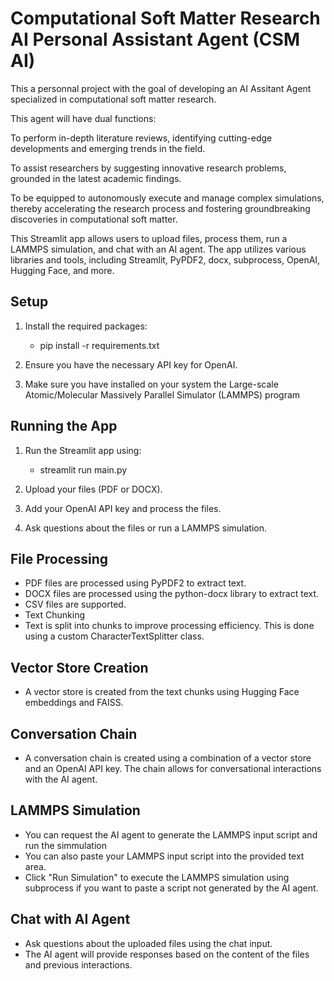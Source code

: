# Computational Soft Matter Research AI Personal Assistant Agent (CSM AI)

This a personnal project with the goal of developing an AI Assitant Agent specialized in computational soft matter research. 

This agent will have dual functions:

To perform in-depth literature reviews, identifying cutting-edge developments and emerging trends in the field.

To assist researchers by suggesting innovative research problems, grounded in the latest academic findings.

To be equipped to autonomously execute and manage complex simulations, thereby accelerating the research process and fostering groundbreaking discoveries in computational soft matter.

This Streamlit app allows users to upload files, process them, run a LAMMPS simulation, and chat with an AI agent. The app utilizes various libraries and tools, including Streamlit, PyPDF2, docx, subprocess, OpenAI, Hugging Face, and more.

## Setup

1. Install the required packages:
   - pip install -r requirements.txt

2. Ensure you have the necessary API key for OpenAI.

3. Make sure you have installed on your system the Large-scale Atomic/Molecular Massively Parallel Simulator (LAMMPS) program
   
## Running the App

1. Run the Streamlit app using:
   - streamlit run main.py

2. Upload your files (PDF or DOCX).

3. Add your OpenAI API key and process the files.

4. Ask questions about the files or run a LAMMPS simulation.

## File Processing
- PDF files are processed using PyPDF2 to extract text.
- DOCX files are processed using the python-docx library to extract text.
- CSV files are supported.
- Text Chunking
- Text is split into chunks to improve processing efficiency. This is done using a custom CharacterTextSplitter class.

## Vector Store Creation
- A vector store is created from the text chunks using Hugging Face embeddings and FAISS.

## Conversation Chain
- A conversation chain is created using a combination of a vector store and an OpenAI API key. The chain allows for conversational interactions with the AI agent.

## LAMMPS Simulation
- You can request the AI agent to generate the LAMMPS input script and run the simmulation
- You can also paste your LAMMPS input script into the provided text area.
- Click "Run Simulation" to execute the LAMMPS simulation using subprocess if you want to paste a script not generated by the AI agent.
  
## Chat with AI Agent
- Ask questions about the uploaded files using the chat input.
- The AI agent will provide responses based on the content of the files and previous interactions.

